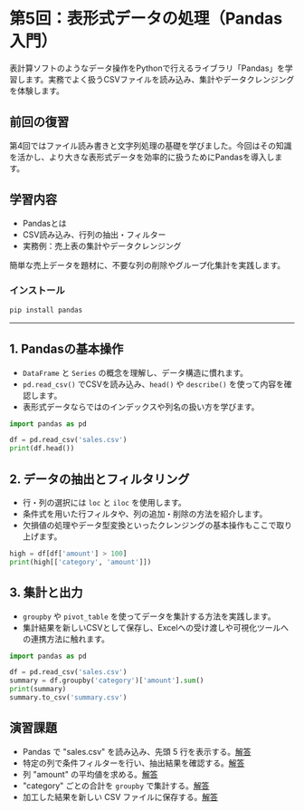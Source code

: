 # 第5回：表形式データの処理（Pandas入門）

表計算ソフトのようなデータ操作をPythonで行えるライブラリ「Pandas」を学習します。実務でよく扱うCSVファイルを読み込み、集計やデータクレンジングを体験します。

## 前回の復習

第4回ではファイル読み書きと文字列処理の基礎を学びました。今回はその知識を活かし、より大きな表形式データを効率的に扱うためにPandasを導入します。

## 学習内容

- Pandasとは
- CSV読み込み、行列の抽出・フィルター
- 実務例：売上表の集計やデータクレンジング

簡単な売上データを題材に、不要な列の削除やグループ化集計を実践します。

### インストール

```bash
pip install pandas
```

---

## 1. Pandasの基本操作

- `DataFrame` と `Series` の概念を理解し、データ構造に慣れます。
- `pd.read_csv()` でCSVを読み込み、`head()` や `describe()` を使って内容を確認します。
- 表形式データならではのインデックスや列名の扱い方を学びます。

```python
import pandas as pd

df = pd.read_csv('sales.csv')
print(df.head())
```

## 2. データの抽出とフィルタリング

- 行・列の選択には `loc` と `iloc` を使用します。
- 条件式を用いた行フィルタや、列の追加・削除の方法を紹介します。
- 欠損値の処理やデータ型変換といったクレンジングの基本操作もここで取り上げます。

```python
high = df[df['amount'] > 100]
print(high[['category', 'amount']])
```

## 3. 集計と出力

- `groupby` や `pivot_table` を使ってデータを集計する方法を実践します。
- 集計結果を新しいCSVとして保存し、Excelへの受け渡しや可視化ツールへの連携方法に触れます。

```python
import pandas as pd

df = pd.read_csv('sales.csv')
summary = df.groupby('category')['amount'].sum()
print(summary)
summary.to_csv('summary.csv')
```

## 演習課題

- Pandas で "sales.csv" を読み込み、先頭 5 行を表示する。[解答](../example/session05_example.md#演習課題-1)
- 特定の列で条件フィルターを行い、抽出結果を確認する。[解答](../example/session05_example.md#演習課題-2)
- 列 "amount" の平均値を求める。[解答](../example/session05_example.md#演習課題-3)
- "category" ごとの合計を `groupby` で集計する。[解答](../example/session05_example.md#演習課題-4)
- 加工した結果を新しい CSV ファイルに保存する。[解答](../example/session05_example.md#演習課題-5)
